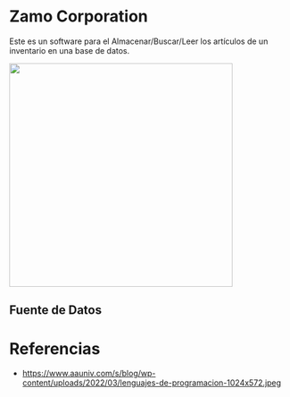 # Zamo Corporation
Este es un software para el Almacenar/Buscar/Leer los artículos de un inventario en una base de datos.

<img height="400" src="https://www.aauniv.com/s/blog/wp-content/uploads/2022/03/lenguajes-de-programacion-1024x572.jpeg" align="middle">

## Fuente de Datos

# Referencias
- https://www.aauniv.com/s/blog/wp-content/uploads/2022/03/lenguajes-de-programacion-1024x572.jpeg

